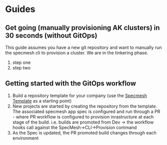 # Guides 

## Get going (manually provisioning AK clusters) in 30 seconds (without GitOps)
This guide assumes you have a new git repository and want to manually run the specmesh cli to provision a cluster. We are in the tinkering phase.
1. step one
1. step two

## Getting started with the GitOps workflow
1. Build a repository template for your company (use the [Specmesh Template](https://github.com/specmesh/specmesh-template) as a starting point)
1. New projects are started by creating the repository from the template. The associated specmesh app spec is configured and run through a PR - where PR workflow is configured to provision inrastructure at each stage of the build. i.e. builds are promoted from Dev -> the workflow hooks call against the SpecMesh->CLI->Provision command
1. As the Spec is updated, the PR promoted build changes through each environment
